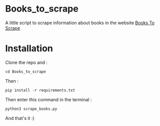 # Books_to_scrape

A little script to scrape information about books in the website [Books To Scrape](http://books.toscrape.com/index.html)

# Installation

Clone the repo and :

```
cd Books_to_scrape 
```
Then :

```
pip install -r requirements.txt
```
Then enter this command in the terminal :

```
python3 scrape_books.py  
```

And that's it :)
